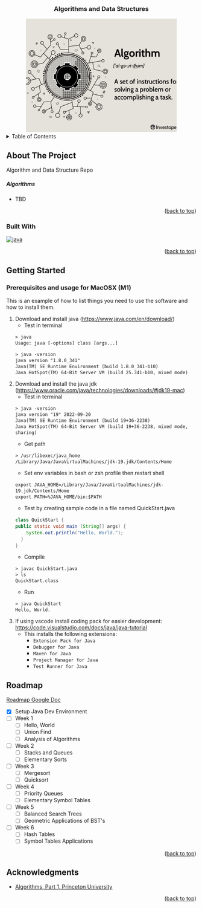 <div id="top"></div>

<!--
*** https://www.markdownguide.org/basic-syntax/#reference-style-links
-->


<!-- PROJECT LOGO -->
<br />
<div align="center">
 <h3 align="center">Algorithms and Data Structures</h3>
  <a href="https://github.com/SalMireles/algorithms">
    <img src="images/algos.png" alt="Logo" width="400" height="300">
  </a>
</div>



<!-- TABLE OF CONTENTS -->
<details>
  <summary>Table of Contents</summary>
  <ol>
    <li>
      <a href="#about-the-project">About The Project</a>
      <ul>
        <li><a href="#built-with">Built With</a></li>
      </ul>
    </li>
    <li>
      <a href="#getting-started">Getting Started</a>
      <ul>
        <li><a href="#prerequisites">Prerequisites and Usage</a></li>
      </ul>
    </li>
    <li><a href="#roadmap">Roadmap</a></li>
    <li><a href="#acknowledgments">Acknowledgments</a></li>
  </ol>
</details>



<!-- ABOUT THE PROJECT -->
## About The Project
<!-- [![Product Name Screen Shot][product-screenshot]](https://example.com) -->

Algorithm and Data Structure Repo

##### Algorithms
- TBD

<p align="right">(<a href="#top">back to top</a>)</p>


### Built With

  [![java][java-shield]][java-url]

<p align="right">(<a href="#top">back to top</a>)</p>



<!-- GETTING STARTED -->
## Getting Started

### Prerequisites and usage for MacOSX (M1)

This is an example of how to list things you need to use the software and how to install them.
1. Download and install java (https://www.java.com/en/download/)
   - Test in terminal
    ```console
    > java
    Usage: java [-options] class [args...]
    ```
    ```console
    > java -version
    java version "1.8.0_341"
    Java(TM) SE Runtime Environment (build 1.8.0_341-b10)
    Java HotSpot(TM) 64-Bit Server VM (build 25.341-b10, mixed mode)
    ```
2. Download and install the java jdk (https://www.oracle.com/java/technologies/downloads/#jdk19-mac)
    - Test in terminal
    ```console
    > java -version
    java version "19" 2022-09-20
    Java(TM) SE Runtime Environment (build 19+36-2238)
    Java HotSpot(TM) 64-Bit Server VM (build 19+36-2238, mixed mode, sharing)
    ```
    - Get path
    ```console
    > /usr/libexec/java_home
    /Library/Java/JavaVirtualMachines/jdk-19.jdk/Contents/Home
    ```
    - Set env variables in bash or zsh profile then restart shell
    ```console
    export JAVA_HOME=/Library/Java/JavaVirtualMachines/jdk-19.jdk/Contents/Home
    export PATH=%JAVA_HOME/bin:$PATH
    ```
    - Test by creating sample code in a file named QuickStart.java
    ```java
    class QuickStart {
    public static void main (String[] args) {
        System.out.println("Hello, World.");
      }
    }
    ```
    - Compile
    ```console
    > javac QuickStart.java
    > ls
    QuickStart.class
    ```
    - Run
    ```console
    > java QuickStart
    Hello, World.
    ```
  3. If using vscode install coding pack for easier development: https://code.visualstudio.com/docs/java/java-tutorial
      - This installs the following extensions:
        - `Extension Pack for Java`
        - `Debugger for Java`
        - `Maven for Java` 
        - `Project Manager for Java`
        - `Test Runner for Java`


<!-- ROADMAP -->
## Roadmap
[Roadmap Google Doc](https://docs.google.com/document/d/1wxfN9haQJJzIbvNFIJ08FxyTRKbjyIIJi_hvV0IHcaQ/edit)
- [x] Setup Java Dev Environment
- [ ] Week 1
  - [ ] Hello, World
  - [ ] Union Find
  - [ ] Analysis of Algorithms
- [ ] Week 2
  - [ ] Stacks and Queues
  - [ ] Elementary Sorts
- [ ] Week 3
  - [ ] Mergesort
  - [ ] Quicksort
- [ ] Week 4
  - [ ] Priority Queues
  - [ ] Elementary Symbol Tables
- [ ] Week 5
  - [ ] Balanced Search Trees
  - [ ] Geometric Applications of BST's
- [ ] Week 6
  - [ ] Hash Tables
  - [ ] Symbol Tables Applications

<p align="right">(<a href="#top">back to top</a>)</p>


<!-- ACKNOWLEDGMENTS -->
## Acknowledgments

* [Algorithms, Part 1, Princeton University](https://www.coursera.org/learn/algorithms-part1/home)

<p align="right">(<a href="#top">back to top</a>)</p>



<!-- MARKDOWN LINKS & IMAGES -->
<!-- https://www.markdownguide.org/basic-syntax/#reference-style-links -->
<!-- https://github.com/Ileriayo/markdown-badges -->
<!-- https://dev.to/envoy_/150-badges-for-github-pnk -->

[java-shield]: https://img.shields.io/badge/Java-ED8B00?style=for-the-badge&logo=java&logoColor=white

[java-url]: https://www.java.com/en/
